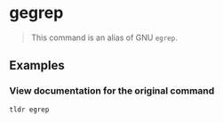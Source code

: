 # gegrep

> This command is an alias of GNU `egrep`.

## Examples

### View documentation for the original command

```bash
tldr egrep
```
